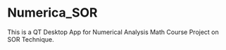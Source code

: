 # Numerica_SOR
This is a QT Desktop App for Numerical Analysis Math Course Project on SOR Technique.
